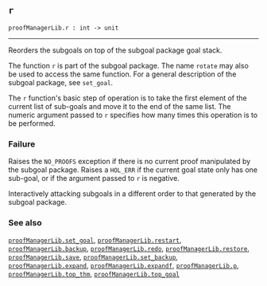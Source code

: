 ## `r`

``` hol4
proofManagerLib.r : int -> unit
```

------------------------------------------------------------------------

Reorders the subgoals on top of the subgoal package goal stack.

The function `r` is part of the subgoal package. The name `rotate` may
also be used to access the same function. For a general description of
the subgoal package, see `set_goal`.

The `r` function's basic step of operation is to take the first element
of the current list of sub-goals and move it to the end of the same
list. The numeric argument passed to `r` specifies how many times this
operation is to be performed.

### Failure

Raises the `NO_PROOFS` exception if there is no current proof
manipulated by the subgoal package. Raises a `HOL_ERR` if the current
goal state only has one sub-goal, or if the argument passed to `r` is
negative.

Interactively attacking subgoals in a different order to that generated
by the subgoal package.

### See also

[`proofManagerLib.set_goal`](#proofManagerLib.set_goal),
[`proofManagerLib.restart`](#proofManagerLib.restart),
[`proofManagerLib.backup`](#proofManagerLib.backup),
[`proofManagerLib.redo`](#proofManagerLib.redo),
[`proofManagerLib.restore`](#proofManagerLib.restore),
[`proofManagerLib.save`](#proofManagerLib.save),
[`proofManagerLib.set_backup`](#proofManagerLib.set_backup),
[`proofManagerLib.expand`](#proofManagerLib.expand),
[`proofManagerLib.expandf`](#proofManagerLib.expandf),
[`proofManagerLib.p`](#proofManagerLib.p),
[`proofManagerLib.top_thm`](#proofManagerLib.top_thm),
[`proofManagerLib.top_goal`](#proofManagerLib.top_goal)
